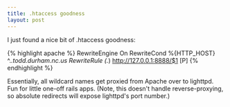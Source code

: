 ```yaml
---
title: .htaccess goodness
layout: post
---
```

I just found a nice bit of .htaccess goodness:

{% highlight apache %}
RewriteEngine On
RewriteCond %{HTTP_HOST} ^.*\.todd\.durham\.nc\.us
RewriteRule (.*) http://127.0.0.1:8888/$1 [P]
{% endhighlight %}

Essentially, all wildcard names get proxied from Apache over to lighttpd. Fun for little one-off rails apps. (Note, this doesn't handle reverse-proxying, so absolute redirects will expose lighttpd's port number.)
